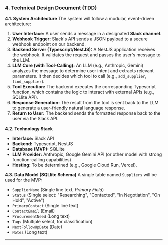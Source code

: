 
### **4. Technical Design Document (TDD)**

**4.1. System Architecture**
The system will follow a modular, event-driven architecture:
1.  **User Interface:** A user sends a message in a designated **Slack channel**.
2.  **Webhook Trigger:** Slack's API sends a JSON payload to a secure webhook endpoint on our backend.
3.  **Backend Server (Typescript/NestJS):** A NestJS application receives the webhook. It validates the request and passes the user's message to the LLM.
4.  **LLM Core (with Tool-Calling):** An LLM (e.g., Anthropic, Gemini) analyzes the message to determine user intent and extracts relevant parameters. It then decides which tool to call (e.g., `add_supplier`, `find_supplier`).
5.  **Tool Execution:** The backend executes the corresponding Typescript function, which contains the logic to interact with external APIs (e.g., SQLlite API).
6.  **Response Generation:** The result from the tool is sent back to the LLM to generate a user-friendly natural language response.
7.  **Return to User:** The backend sends the formatted response back to the user via the Slack API.

**4.2. Technology Stack**
*   **Interface:** Slack API
*   **Backend:** Typescript, NestJS
*   **Database (MVP):** SQLlite
*   **LLM Provider:** Anthropic, Google Gemini API (or other model with strong function-calling capabilities)
*   **Hosting:** To be determined (e.g., Google Cloud Run, Vercel).

**4.3. Data Model (SQLlite Schema)**
A single table named `Suppliers` will be used for the MVP:
*   `SupplierName` (Single line text, *Primary Field*)
*   `Status` (Single select: "Researching", "Contacted", "In Negotiation", "On Hold", "Active")
*   `PrimaryContact` (Single line text)
*   `ContactEmail` (Email)
*   `ProcurementNeed` (Long text)
*   `Tags` (Multiple select, for classification)
*   `NextFollowUpDate` (Date)
*   `Notes` (Long text)

---
